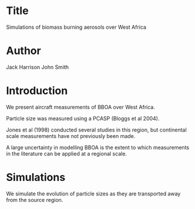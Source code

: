# Title
Simulations of biomass burning aerosols over West Africa

# Author
Jack Harrison
John Smith

# Introduction
We present aircraft measurements of BBOA over West Africa.

Particle size was measured using a PCASP (Bloggs et al 2004).

Jones et al (1998) conducted several studies in this region, but continental scale measurements have not previously been made.

A large uncertainty in modelling BBOA is the extent to which measurements in the literature can be applied at a regional scale.

# Simulations
We simulate the evolution of particle sizes as they are transported away from the source region.
